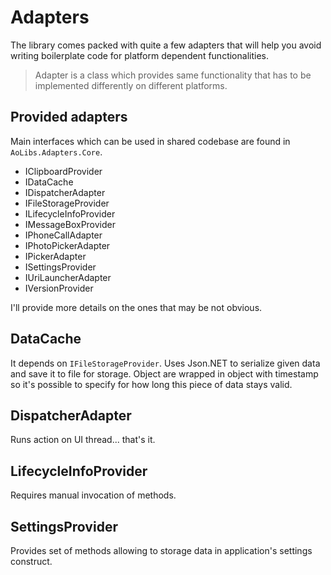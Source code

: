 # Adapters

The library comes packed with quite a few adapters that will help you avoid writing boilerplate code for platform dependent functionalities.

> Adapter is a class which provides same functionality that has to be implemented differently on different platforms.

## Provided adapters

Main interfaces which can be used in shared codebase are found in `AoLibs.Adapters.Core`.

* IClipboardProvider
* IDataCache
* IDispatcherAdapter
* IFileStorageProvider
* ILifecycleInfoProvider
* IMessageBoxProvider
* IPhoneCallAdapter
* IPhotoPickerAdapter
* IPickerAdapter
* ISettingsProvider
* IUriLauncherAdapter
* IVersionProvider

I'll provide more details on the ones that may be not obvious.

## DataCache

It depends on `IFileStorageProvider`. Uses Json.NET to serialize given data and save it to file for storage. Object are wrapped in object with timestamp so it's possible to specify for how long this piece of data stays valid.

## DispatcherAdapter

Runs action on UI thread... that's it.

## LifecycleInfoProvider

Requires manual invocation of methods.

## SettingsProvider

Provides set of methods allowing to storage data in application's settings construct.